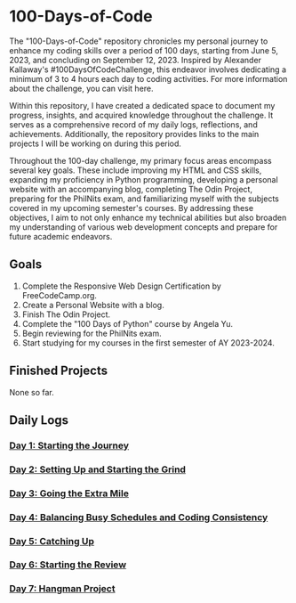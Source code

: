 # 100-Days-of-Code

 The "100-Days-of-Code" repository chronicles my personal journey to enhance my coding skills over a period of 100 days, starting from June 5, 2023, and concluding on September 12, 2023. Inspired by Alexander Kallaway's #100DaysOfCodeChallenge, this endeavor involves dedicating a minimum of 3 to 4 hours each day to coding activities. For more information about the challenge, you can visit here.

 Within this repository, I have created a dedicated space to document my progress, insights, and acquired knowledge throughout the challenge. It serves as a comprehensive record of my daily logs, reflections, and achievements. Additionally, the repository provides links to the main projects I will be working on during this period.

 Throughout the 100-day challenge, my primary focus areas encompass several key goals. These include improving my HTML and CSS skills, expanding my proficiency in Python programming, developing a personal website with an accompanying blog, completing The Odin Project, preparing for the PhilNits exam, and familiarizing myself with the subjects covered in my upcoming semester's courses. By addressing these objectives, I aim to not only enhance my technical abilities but also broaden my understanding of various web development concepts and prepare for future academic endeavors.

## Goals

 1. Complete the Responsive Web Design Certification by FreeCodeCamp.org.
 2. Create a Personal Website with a blog.
 3. Finish The Odin Project.
 4. Complete the "100 Days of Python" course by Angela Yu.
 5. Begin reviewing for the PhilNits exam.
 6. Start studying for my courses in the first semester of AY 2023-2024.

## Finished Projects

None so far.

## Daily Logs

### [Day 1: Starting the Journey](https://github.com/johnivanpuayap/100-days-of-code/tree/main/Day%201)
### [Day 2: Setting Up and Starting the Grind](https://github.com/johnivanpuayap/100-days-of-code/tree/main/Day%202)
### [Day 3: Going the Extra Mile](https://github.com/johnivanpuayap/100-days-of-code/tree/main/Day%203)
### [Day 4: Balancing Busy Schedules and Coding Consistency](https://github.com/johnivanpuayap/100-days-of-code/tree/main/Day%204)
### [Day 5: Catching Up](https://github.com/johnivanpuayap/100-days-of-code/tree/main/Day%205)
### [Day 6: Starting the Review](https://github.com/johnivanpuayap/100-days-of-code/tree/main/Day%206)
### [Day 7: Hangman Project](https://github.com/johnivanpuayap/100-days-of-code/tree/main/Day%207)